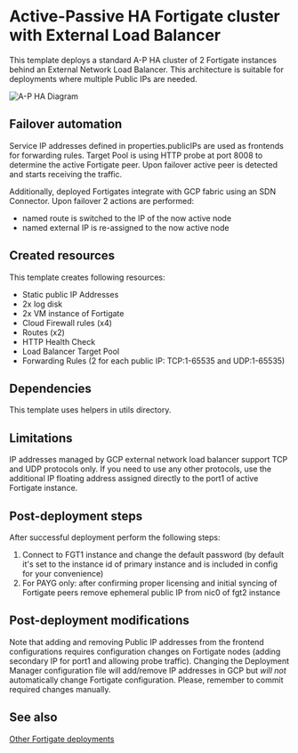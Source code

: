 # Active-Passive HA Fortigate cluster with External Load Balancer
This template deploys a standard A-P HA cluster of 2 Fortigate instances behind an External Network Load Balancer. This architecture is suitable for deployments where multiple Public IPs are needed.

![A-P HA Diagram](https://www.lucidchart.com/publicSegments/view/346f8206-c719-43df-bdb6-defdb694aced/image.png)

## Failover automation
Service IP addresses defined in properties.publicIPs are used as frontends for forwarding rules. Target Pool is using HTTP probe at port 8008 to determine the active Fortigate peer. Upon failover active peer is detected and starts receiving the traffic.

Additionally, deployed Fortigates integrate with GCP fabric using an SDN Connector. Upon failover 2 actions are performed:
- named route is switched to the IP of the now active node
- named external IP is re-assigned to the now active node

## Created resources
This template creates following resources:
- Static public IP Addresses
- 2x log disk
- 2x VM instance of Fortigate
- Cloud Firewall rules (x4)
- Routes (x2)
- HTTP Health Check
- Load Balancer Target Pool
- Forwarding Rules (2 for each public IP: TCP:1-65535 and UDP:1-65535)

## Dependencies
This template uses helpers in utils directory.

## Limitations
IP addresses managed by GCP external network load balancer support TCP and UDP protocols only. If you need to use any other protocols, use the additional IP floating address assigned directly to the port1 of active Fortigate instance.

## Post-deployment steps
After successful deployment perform the following steps:
1. Connect to FGT1 instance and change the default password (by default it's set to the instance id of primary instance and is included in config for your convenience)
1. For PAYG only: after confirming proper licensing and initial syncing of Fortigate peers remove ephemeral public IP from nic0 of fgt2 instance

## Post-deployment modifications
Note that adding and removing Public IP addresses from the frontend configurations requires configuration changes on Fortigate nodes (adding secondary IP for port1 and allowing probe traffic). Changing the Deployment Manager configuration file will add/remove IP addresses in GCP but *will not* automatically change Fortigate configuration. Please, remember to commit required changes manually.

## See also
[Other Fortigate deployments](./README.md)
